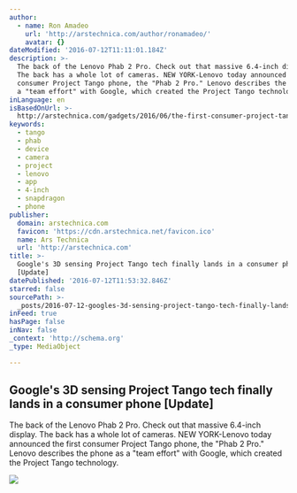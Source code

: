 ```yaml
---
author:
  - name: Ron Amadeo
    url: 'http://arstechnica.com/author/ronamadeo/'
    avatar: {}
dateModified: '2016-07-12T11:11:01.184Z'
description: >-
  The back of the Lenovo Phab 2 Pro. Check out that massive 6.4-inch display.
  The back has a whole lot of cameras. NEW YORK-Lenovo today announced the first
  consumer Project Tango phone, the "Phab 2 Pro." Lenovo describes the phone as
  a "team effort" with Google, which created the Project Tango technology.
inLanguage: en
isBasedOnUrl: >-
  http://arstechnica.com/gadgets/2016/06/the-first-consumer-project-tango-phone-is-lenovos-phab-2-pro/
keywords:
  - tango
  - phab
  - device
  - camera
  - project
  - lenovo
  - app
  - 4-inch
  - snapdragon
  - phone
publisher:
  domain: arstechnica.com
  favicon: 'https://cdn.arstechnica.net/favicon.ico'
  name: Ars Technica
  url: 'http://arstechnica.com'
title: >-
  Google's 3D sensing Project Tango tech finally lands in a consumer phone
  [Update]
datePublished: '2016-07-12T11:53:32.846Z'
starred: false
sourcePath: >-
  _posts/2016-07-12-googles-3d-sensing-project-tango-tech-finally-lands-in-a-co.md
inFeed: true
hasPage: false
inNav: false
_context: 'http://schema.org'
_type: MediaObject

---
```

<article style=""><h1>Google's 3D sensing Project Tango tech finally lands in a consumer phone [Update]</h1><p>The back of the Lenovo Phab 2 Pro. Check out that massive 6.4-inch display. The back has a whole lot of cameras. NEW YORK-Lenovo today announced the first consumer Project Tango phone, the "Phab 2 Pro." Lenovo describes the phone as a "team effort" with Google, which created the Project Tango technology.</p><img src="http://cdn.arstechnica.net/wp-content/uploads/2016/06/lenovo2-980x517.jpg" /></article>